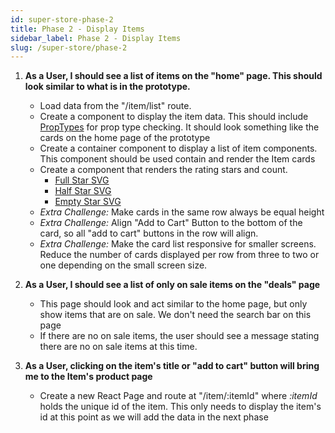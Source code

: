```yaml
---
id: super-store-phase-2
title: Phase 2 - Display Items
sidebar_label: Phase 2 - Display Items
slug: /super-store/phase-2
---
```


1. **As a User, I should see a list of items on the "home" page. This should look similar to what is in the prototype.**
   -  Load data from the "/item/list" route.
   -  Create a component to display the item data. This should include [PropTypes](https://reactjs.org/docs/typechecking-with-proptypes.html) for prop type checking. It should look something like the cards on the home page of the prototype
   -  Create a container component to display a list of item components. This component should be used contain and render the Item cards
   -  Create a component that renders the rating stars and count.
      - [Full Star SVG](../../assets/star_full.svg)
      - [Half Star SVG](../../assets/star-half.svg)
      - [Empty Star SVG](../../assets/star-empty.svg)
   -  *Extra Challenge:* Make cards in the same row always be equal height
   -  *Extra Challenge:* Align "Add to Cart" Button to the bottom of the card, so all "add to cart" buttons in the row will align.
   -  *Extra Challenge:* Make the card list responsive for smaller screens. Reduce the number of cards displayed per row from three to two or one depending on the small screen size.

2. **As a User, I should see a list of only on sale items on the "deals" page**
   - This page should look and act similar to the home page, but only show items that are on sale. We don't need the search bar on this page
   - If there are no on sale items, the user should see a message stating there are no on sale items at this time.


3. **As a User, clicking on the item's title or "add to cart" button will bring me to the Item's product page**
   - Create a new React Page and route at "/item/:itemId" where *:itemId* holds the unique id of the item. This only needs to display the item's id at this point as we will add the data in the next phase
